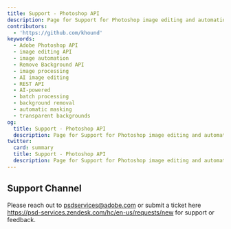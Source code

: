 ```yaml
---
title: Support - Photoshop API
description: Page for Support for Photoshop image editing and automation.
contributors:
  - 'https://github.com/khound'
keywords:
  - Adobe Photoshop API
  - image editing API
  - image automation
  - Remove Background API
  - image processing
  - AI image editing
  - REST API
  - AI-powered
  - batch processing
  - background removal
  - automatic masking
  - transparent backgrounds
og:
  title: Support - Photoshop API
  description: Page for Support for Photoshop image editing and automation.
twitter:
  card: summary
  title: Support - Photoshop API
  description: Page for Support for Photoshop image editing and automation.
---
```


## Support Channel

Please reach out to psdservices@adobe.com or submit a ticket here https://psd-services.zendesk.com/hc/en-us/requests/new for support or feedback.
